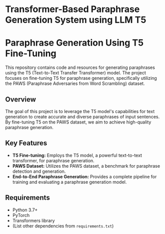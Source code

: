 # Transformer-Based Paraphrase Generation System using LLM T5

# Paraphrase Generation Using T5 Fine-Tuning

This repository contains code and resources for generating paraphrases using the T5 (Text-to-Text Transfer Transformer) model. The project focuses on fine-tuning T5 for paraphrase generation, specifically utilizing the PAWS (Paraphrase Adversaries from Word Scrambling) dataset.

## Overview

The goal of this project is to leverage the T5 model's capabilities for text generation to create accurate and diverse paraphrases of input sentences. By fine-tuning T5 on the PAWS dataset, we aim to achieve high-quality paraphrase generation.

## Key Features

*   **T5 Fine-tuning:** Employs the T5 model, a powerful text-to-text transformer, for paraphrase generation.
*   **PAWS Dataset:** Utilizes the PAWS dataset, a benchmark for paraphrase detection and generation.
*   **End-to-End Paraphrase Generation:** Provides a complete pipeline for training and evaluating a paraphrase generation model.

## Requirements

*   Python 3.7+
*   PyTorch
*   Transformers library
*   (List other dependencies from `requirements.txt`)
